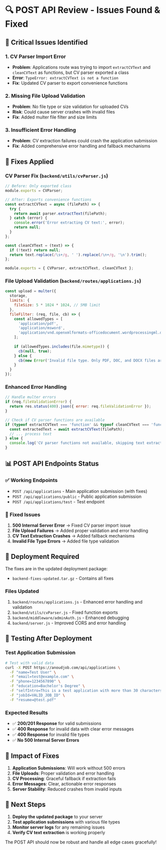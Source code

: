 # 🔍 POST API Review - Issues Found & Fixed

## 🚨 Critical Issues Identified

### 1. **CV Parser Import Error**
- **Problem**: Applications route was trying to import `extractCVText` and `cleanCVText` as functions, but CV parser exported a class
- **Error**: `TypeError: extractCVText is not a function`
- **Fix**: Updated CV parser to export convenience functions

### 2. **Missing File Upload Validation**
- **Problem**: No file type or size validation for uploaded CVs
- **Risk**: Could cause server crashes with invalid files
- **Fix**: Added multer file filter and size limits

### 3. **Insufficient Error Handling**
- **Problem**: CV extraction failures could crash the application submission
- **Fix**: Added comprehensive error handling and fallback mechanisms

## 🔧 Fixes Applied

### **CV Parser Fix (`backend/utils/cvParser.js`)**
```javascript
// Before: Only exported class
module.exports = CVParser;

// After: Exports convenience functions
const extractCVText = async (filePath) => {
  try {
    return await parser.extractText(filePath);
  } catch (error) {
    console.error('Error extracting CV text:', error);
    return null;
  }
};

const cleanCVText = (text) => {
  if (!text) return null;
  return text.replace(/\s+/g, ' ').replace(/\n+/g, '\n').trim();
};

module.exports = { CVParser, extractCVText, cleanCVText };
```

### **File Upload Validation (`backend/routes/applications.js`)**
```javascript
const upload = multer({ 
  storage,
  limits: {
    fileSize: 5 * 1024 * 1024, // 5MB limit
  },
  fileFilter: (req, file, cb) => {
    const allowedTypes = [
      'application/pdf',
      'application/msword',
      'application/vnd.openxmlformats-officedocument.wordprocessingml.document'
    ];
    
    if (allowedTypes.includes(file.mimetype)) {
      cb(null, true);
    } else {
      cb(new Error('Invalid file type. Only PDF, DOC, and DOCX files are allowed.'), false);
    }
  }
});
```

### **Enhanced Error Handling**
```javascript
// Handle multer errors
if (req.fileValidationError) {
  return res.status(400).json({ error: req.fileValidationError });
}

// Check if CV parser functions are available
if (typeof extractCVText === 'function' && typeof cleanCVText === 'function') {
  const extractedText = await extractCVText(filePath);
  // ... process text
} else {
  console.log('CV parser functions not available, skipping text extraction');
}
```

## 📊 POST API Endpoints Status

### ✅ **Working Endpoints**
- `POST /api/applications` - Main application submission (with fixes)
- `POST /api/applications/public` - Public application submission
- `POST /api/applications/test` - Test endpoint

### 🔧 **Fixed Issues**
1. **500 Internal Server Error** → Fixed CV parser import issue
2. **File Upload Failures** → Added proper validation and error handling
3. **CV Text Extraction Crashes** → Added fallback mechanisms
4. **Invalid File Type Errors** → Added file type validation

## 🚀 **Deployment Required**

The fixes are in the updated deployment package:
- `backend-fixes-updated.tar.gz` - Contains all fixes

### **Files Updated**
1. `backend/routes/applications.js` - Enhanced error handling and validation
2. `backend/utils/cvParser.js` - Fixed function exports
3. `backend/middleware/adminAuth.js` - Enhanced debugging
4. `backend/server.js` - Improved CORS and error handling

## 🧪 **Testing After Deployment**

### **Test Application Submission**
```bash
# Test with valid data
curl -X POST https://anoudjob.com/api/applications \
  -F "name=Test User" \
  -F "email=test@example.com" \
  -F "phone=1234567890" \
  -F "education=Bachelor's Degree" \
  -F "selfIntro=This is a test application with more than 30 characters" \
  -F "jobId=VALID_JOB_ID" \
  -F "resume=@test.pdf"
```

### **Expected Results**
- ✅ **200/201 Response** for valid submissions
- ✅ **400 Response** for invalid data with clear error messages
- ✅ **400 Response** for invalid file types
- ✅ **No 500 Internal Server Errors**

## 🎯 **Impact of Fixes**

1. **Application Submissions**: Will work without 500 errors
2. **File Uploads**: Proper validation and error handling
3. **CV Processing**: Graceful fallback if extraction fails
4. **Error Messages**: Clear, actionable error responses
5. **Server Stability**: Reduced crashes from invalid inputs

## 📝 **Next Steps**

1. **Deploy the updated package** to your server
2. **Test application submissions** with various file types
3. **Monitor server logs** for any remaining issues
4. **Verify CV text extraction** is working properly

The POST API should now be robust and handle all edge cases gracefully!

